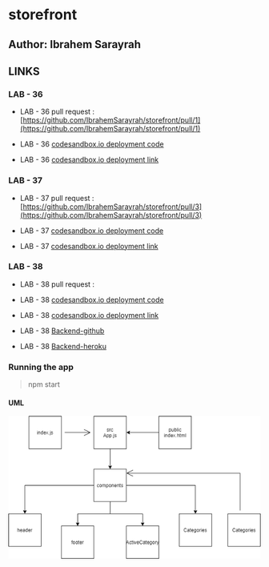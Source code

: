 # storefront

## Author: Ibrahem Sarayrah

## LINKS

### LAB - 36

* LAB - 36 pull request : [https://github.com/IbrahemSarayrah/storefront/pull/1](https://github.com/IbrahemSarayrah/storefront/pull/1)

* LAB - 36 [codesandbox.io deployment code](https://codesandbox.io/s/condescending-allen-xstp4)

* LAB - 36 [codesandbox.io deployment link](https://xstp4.csb.app/)

### LAB - 37

* LAB - 37 pull request : [https://github.com/IbrahemSarayrah/storefront/pull/3](https://github.com/IbrahemSarayrah/storefront/pull/3)

* LAB - 37 [codesandbox.io deployment code](https://codesandbox.io/s/friendly-morning-yun0r)

* LAB - 37 [codesandbox.io deployment link](https://yun0r.csb.app/)

### LAB - 38

* LAB - 38 pull request : []()

* LAB - 38 [codesandbox.io deployment code]()

* LAB - 38 [codesandbox.io deployment link]()

* LAB - 38 [Backend-github](https://github.com/IbrahemSarayrah/storeAPI)

* LAB - 38 [Backend-heroku](https://lab-38-api.herokuapp.com/items)

### Running the app

>
> npm start
>

#### UML

![lab-36](./UML/lab-36.png)
